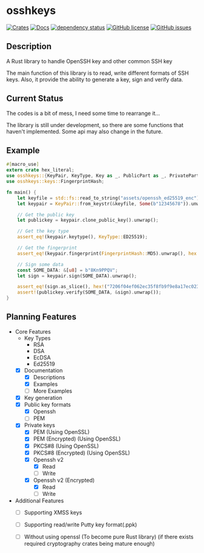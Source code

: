 # osshkeys

[![Crates](https://img.shields.io/crates/v/osshkeys.svg)](https://crates.io/crates/osshkeys)
[![Docs](https://docs.rs/osshkeys/badge.svg)](https://docs.rs/osshkeys)
[![dependency status](https://deps.rs/repo/github/Leo1003/rust-osshkeys/status.svg)](https://deps.rs/repo/github/Leo1003/rust-osshkeys)
[![GitHub license](https://img.shields.io/github/license/Leo1003/rust-osshkeys)](https://github.com/Leo1003/rust-osshkeys/blob/master/LICENSE)
[![GitHub issues](https://img.shields.io/github/issues/Leo1003/rust-osshkeys?logo=github)](https://github.com/Leo1003/rust-osshkeys/issues)

## Description
A Rust library to handle OpenSSH key and other common SSH key

The main function of this library is to read, write different formats of SSH keys.
Also, it provide the ability to generate a key, sign and verify data.

## Current Status
The codes is a bit of mess, I need some time to rearrange it... 

The library is still under development, so there are some functions that haven't implemented.
Some api may also change in the future. 

## Example
```rust
#[macro_use]
extern crate hex_literal;
use osshkeys::{KeyPair, KeyType, Key as _, PublicPart as _, PrivatePart as _};
use osshkeys::keys::FingerprintHash;

fn main() {
    let keyfile = std::fs::read_to_string("assets/openssh_ed25519_enc").unwrap();
    let keypair = KeyPair::from_keystr(&keyfile, Some(b"12345678")).unwrap();

    // Get the public key
    let publickey = keypair.clone_public_key().unwrap();

    // Get the key type
    assert_eq!(keypair.keytype(), KeyType::ED25519);

    // Get the fingerprint
    assert_eq!(keypair.fingerprint(FingerprintHash::MD5).unwrap(), hex!("d29552b0c87d7ff1acb3c2229e783321"));

    // Sign some data
    const SOME_DATA: &[u8] = b"8Kn9PPQV";
    let sign = keypair.sign(SOME_DATA).unwrap();

    assert_eq!(sign.as_slice(), hex!("7206f04ef062ec35f8fb9f9e8a17ec023070ecf5f6e1021ea2af73137b1b832bba08766e5ad95fdca81af37b27898428f9a7dbeb044dd550afeb46efb94fe808").as_ref());
    assert!(publickey.verify(SOME_DATA, &sign).unwrap());
}
```

## Planning Features
- Core Features
    - Key Types
        - RSA
        - DSA
        - EcDSA
        - Ed25519
    - [x] Documentation
        - [x] Descriptions
        - [x] Examples
        - [ ] More Examples
    - [x] Key generation
    - [x] Public key formats
        - [x] Openssh
        - [ ] PEM
    - [x] Private keys
        - [x] PEM (Using OpenSSL)
        - [x] PEM (Encrypted) (Using OpenSSL)
        - [x] PKCS#8 (Using OpenSSL)
        - [x] PKCS#8 (Encrypted) (Using OpenSSL)
        - [x] Openssh v2
            - [x] Read
            - [ ] Write
        - [x] Openssh v2 (Encrypted)
            - [x] Read
            - [ ] Write
- Additional Features
    - [ ] Supporting XMSS keys
    - [ ] Supporting read/write Putty key format(.ppk)
    - [ ] Without using openssl (To become pure Rust library) (if there exists required cryptography crates being mature enough)

